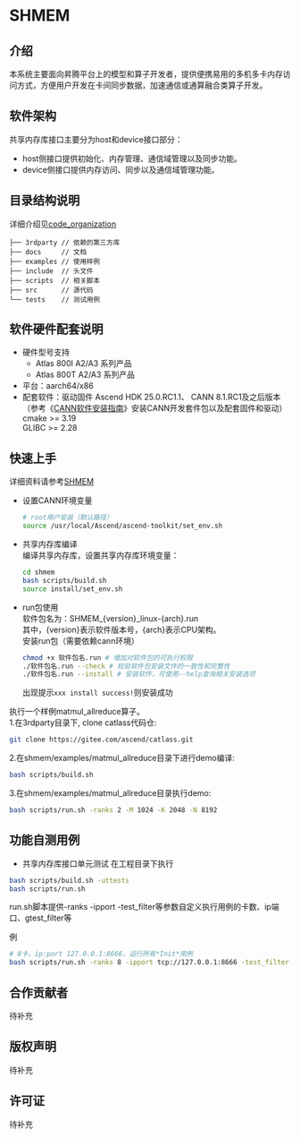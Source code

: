 SHMEM
===

## 介绍
本系统主要面向昇腾平台上的模型和算子开发者，提供便携易用的多机多卡内存访问方式，方便用户开发在卡间同步数据，加速通信或通算融合类算子开发。  

## 软件架构
共享内存库接口主要分为host和device接口部分：
- host侧接口提供初始化、内存管理、通信域管理以及同步功能。
- device侧接口提供内存访问、同步以及通信域管理功能。

## 目录结构说明
详细介绍见[code_organization](docs/code_organization.md)
``` 
├── 3rdparty // 依赖的第三方库
├── docs     // 文档
├── examples // 使用样例
├── include  // 头文件
├── scripts  // 相关脚本
├── src      // 源代码
└── tests    // 测试用例
```

## 软件硬件配套说明
- 硬件型号支持 
  - Atlas 800I A2/A3 系列产品
  - Atlas 800T A2/A3 系列产品
- 平台：aarch64/x86
- 配套软件：驱动固件 Ascend HDK 25.0.RC1.1、 CANN 8.1.RC1及之后版本（参考《[CANN软件安装指南](https://www.hiascend.com/document/detail/zh/canncommercial/81RC1/softwareinst/instg/instg_0000.html?Mode=PmIns&InstallType=local&OS=Ubuntu&Software=cannToolKit)》安装CANN开发套件包以及配套固件和驱动）  
cmake >= 3.19  
GLIBC >= 2.28

## 快速上手
详细资料请参考[SHMEM](https://shmem-doc.pages.dev/)
 - 设置CANN环境变量<br>
    ```sh
    # root用户安装（默认路径）
    source /usr/local/Ascend/ascend-toolkit/set_env.sh
    ```
 - 共享内存库编译<br>
    编译共享内存库，设置共享内存库环境变量：
    ```sh
    cd shmem
    bash scripts/build.sh
    source install/set_env.sh
    ```
 - run包使用<br>
    软件包名为：SHMEM_{version}_linux-{arch}.run <br>
    其中，{version}表示软件版本号，{arch}表示CPU架构。<br>
    安装run包（需要依赖cann环境）<br>

    ```sh
    chmod +x 软件包名.run # 增加对软件包的可执行权限
    ./软件包名.run --check # 校验软件包安装文件的一致性和完整性
    ./软件包名.run --install # 安装软件，可使用--help查询相关安装选项
    ```
    出现提示`xxx install success!`则安装成功

执行一个样例matmul_allreduce算子。  
1.在3rdparty目录下, clone catlass代码仓:

```sh
git clone https://gitee.com/ascend/catlass.git
```

2.在shmem/examples/matmul_allreduce目录下进行demo编译:

```sh
bash scripts/build.sh
```

3.在shmem/examples/matmul_allreduce目录执行demo:

```sh
bash scripts/run.sh -ranks 2 -M 1024 -K 2048 -N 8192
```

## 功能自测用例

 - 共享内存库接口单元测试
在工程目录下执行
```sh
bash scripts/build.sh -uttests
bash scripts/run.sh
```
run.sh脚本提供-ranks -ipport -test_filter等参数自定义执行用例的卡数、ip端口、gtest_filter等  

例

```sh
# 8卡，ip:port 127.0.0.1:8666，运行所有*Init*用例
bash scripts/run.sh -ranks 8 -ipport tcp://127.0.0.1:8666 -test_filter Init
```

## 合作贡献者
待补充

## 版权声明
待补充

## 许可证
待补充